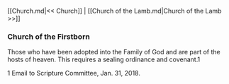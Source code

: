 [[Church.md|<< Church]]  |  [[Church of the Lamb.md|Church of the Lamb >>]]

### Church of the Firstborn
Those who have been adopted into the Family of God and are part of the hosts of heaven. This requires a sealing ordinance and covenant.1



1 Email to Scripture Committee, Jan. 31, 2018.